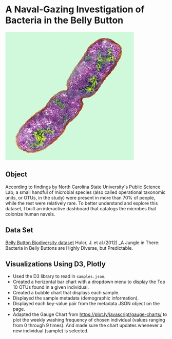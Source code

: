 # A Naval-Gazing Investigation of Bacteria in the Belly Button

![Bacteria by filterforge.com](Images/bacteria.jpg)

## Object 

According to findings by North Carolina State University's Public Science Lab, a small handful of microbial species (also called operational taxonomic units, or OTUs, in the study) were present in more than 70% of people, while the rest were relatively rare. To better understand and explore this dataset, I built an interactive dashboard that catalogs the microbes that colonize human navels. 

## Data Set

[Belly Button Biodiversity dataset](http://robdunnlab.com/projects/belly-button-biodiversity/) 
Hulcr, J. et al.(2012) _A Jungle in There: Bacteria in Belly Buttons are Highly Diverse, but Predictable.

## Visualizations Using D3, Plotly

* Used the D3 library to read in `samples.json`.
* Created a horizontal bar chart with a dropdown menu to display the Top 10 OTUs found in a given individual.
* Created a bubble chart that displays each sample.
* Displayed the sample metadata (demographic information).
* Displayed each key-value pair from the metadata JSON object on the page.
* Adapted the Gauge Chart from <https://plot.ly/javascript/gauge-charts/> to plot the weekly washing frequency of chosen individual (values ranging from 0 through 9 times). And made sure the chart updates whenever a new individual (sample) is selected. 



